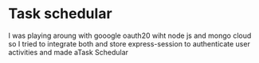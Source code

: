# Task schedular
 I was playing aroung with gooogle oauth20 wiht node js and mongo cloud so I tried to integrate both and store express-session to authenticate user activities and made aTask Schedular
